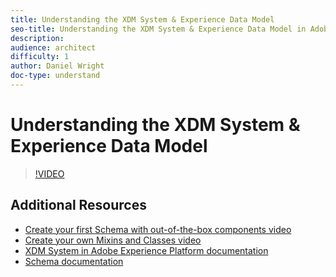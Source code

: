 ```yaml
---
title: Understanding the XDM System & Experience Data Model
seo-title: Understanding the XDM System & Experience Data Model in Adobe Experience Platform
description: 
audience: architect
difficulty: 1
author: Daniel Wright
doc-type: understand
---
```


# Understanding the XDM System & Experience Data Model

>[!VIDEO](https://video.tv.adobe.com/v/27105?quality=12)

## Additional Resources

* [Create your first Schema with out-of-the-box components video](create-your-first-schema-with-out-of-the-box-components.md)
* [Create your own Mixins and Classes video](create-your-own-mixins-and-classes.md)
* [XDM System in Adobe Experience Platform documentation](https://www.adobe.io/apis/experienceplatform/home/xdm/xdmservices.html#!api-specification/markdown/narrative/technical_overview/schema_registry/xdm_system/xdm_system_in_experience_platform.md)
* [Schema documentation](https://www.adobe.io/apis/experienceplatform/home/xdm.html)
